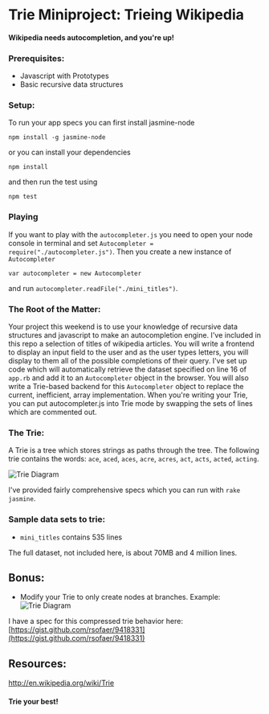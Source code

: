 # Trie Miniproject: Trieing Wikipedia

#### Wikipedia needs autocompletion, and you're up!

### Prerequisites:

* Javascript with Prototypes
* Basic recursive data structures

### Setup:

To run your app specs you can first install jasmine-node

    npm install -g jasmine-node

or you can install your dependencies

    npm install

and then run the test using

    npm test

### Playing

If you want to play with the `autocompleter.js` you need to open your node console in terminal and set `Autocompleter = require("./autocompleter.js")`. Then you create a new instance of `Autocompleter`

    var autocompleter = new Autocompleter

and run `autocompleter.readFile("./mini_titles")`.

### The Root of the Matter:
Your project this weekend is to use your knowledge of recursive data structures and javascript to make an autocompletion engine.  I've included in this repo a selection of titles of wikipedia articles.    You will write a frontend to display an input field to the user and as the user types letters, you will display to them all of the possible completions of their query.  I've set up code which will automatically retrieve the dataset specified on line 16 of `app.rb` and add it to an `Autocompleter` object in the browser.  You will also write a Trie-based backend for this `Autocompleter` object to replace the current, inefficient, array implementation.  When you're writing your Trie, you can put autocompleter.js into Trie mode by swapping the sets of lines which are commented out.

### The Trie:
A Trie is a tree which stores strings as paths through the tree.  The following trie contains the words:
`ace`, `aced`, `aces`, `acre`, `acres`, `act`, `acts`, `acted`, `acting`.

![Trie Diagram](TrieExampleCropped.png)


I've provided fairly comprehensive specs which you can run with `rake jasmine`.  


### Sample data sets to trie:

* `mini_titles` contains 535 lines

The full dataset, not included here, is about 70MB and 4 million lines.

## Bonus:
* Modify your Trie to only create nodes at branches.  Example: ![Trie Diagram](320px-Patricia_trie.svg.png)

I have a spec for this compressed trie behavior here: [https://gist.github.com/rsofaer/9418331](https://gist.github.com/rsofaer/9418331)

## Resources:

http://en.wikipedia.org/wiki/Trie

#### Trie your best!
